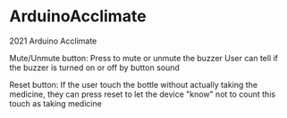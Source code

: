 # ArduinoAcclimate
2021 Arduino Acclimate

Mute/Unmute button:
  Press to mute or unmute the buzzer
  User can tell if the buzzer is turned on or off by button sound
  
Reset button:
  If the user touch the bottle without actually taking the medicine, they can press reset 
  to let the device "know" not to count this touch as taking medicine 
  
